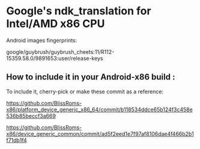 # Google's ndk_translation for Intel/AMD x86 CPU

Android images fingerprints:

google/guybrush/guybrush_cheets:11/R112-15359.58.0/9891653:user/release-keys

## How to include it in your Android-x86 build :
To include it, cherry-pick or make these commit as a reference:

https://github.com/BlissRoms-x86/platform_device_generic_x86_64/commit/b118534ddce65b124f3c458e536b85beccf3a669

https://github.com/BlissRoms-x86/device_generic_common/commit/ad5f2eed1e7f97af8106dae4f466b2b1f71db1f4
